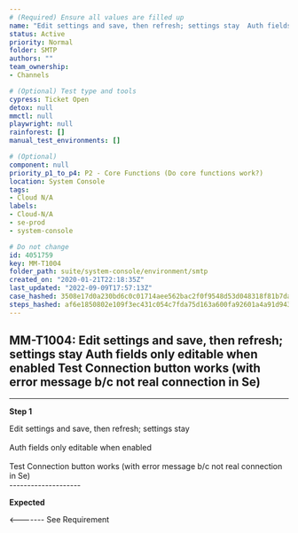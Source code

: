 ```yaml
---
# (Required) Ensure all values are filled up
name: "Edit settings and save, then refresh; settings stay  Auth fields only editable when enabled  Test Connection button works (with error message b/c not real connection in Se)"
status: Active
priority: Normal
folder: SMTP
authors: ""
team_ownership: 
- Channels

# (Optional) Test type and tools
cypress: Ticket Open
detox: null
mmctl: null
playwright: null
rainforest: []
manual_test_environments: []

# (Optional)
component: null
priority_p1_to_p4: P2 - Core Functions (Do core functions work?)
location: System Console
tags: 
- Cloud N/A
labels: 
- Cloud-N/A
- se-prod
- system-console

# Do not change
id: 4051759
key: MM-T1004
folder_path: suite/system-console/environment/smtp
created_on: "2020-01-21T22:18:35Z"
last_updated: "2022-09-09T17:57:13Z"
case_hashed: 3508e17d0a230bd6c0c01714aee562bac2f0f9548d53d048318f81b7da2c832c5ad5688c563a979c39661f11472bdec3
steps_hashed: af6e1850802e109f3ec431c054c7fda75d163a600fa92601a4a91d9435d58d3defd98ddb24afade1564e324754d560a7
---
```


## MM-T1004: Edit settings and save, then refresh; settings stay Auth fields only editable when enabled Test Connection button works (with error message b/c not real connection in Se)

---

**Step 1**

Edit settings and save, then refresh; settings stay\
\
Auth fields only editable when enabled\
\
Test Connection button works (with error message b/c not real connection in Se)\
\--------------------

**Expected**

<------- See Requirement
